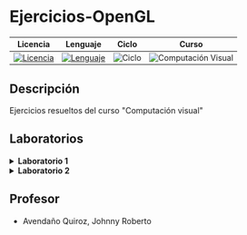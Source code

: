 # **Ejercicios-OpenGL**

<div align="center">

|Licencia|Lenguaje|Ciclo|Curso|
|:--:|:--:|:--:|:--:|
|[![Licencia](https://img.shields.io/badge/License-MIT-red.svg)](https://opensource.org/licenses/MIT)|[![Lenguaje](https://img.shields.io/badge/Language-C++-informational.svg)](https://en.cppreference.com)|![Ciclo](https://img.shields.io/badge/VI-green.svg)|![Computación Visual](https://img.shields.io/badge/Programación_y_Fundamentos_de_Algorítmica-blueviolet.svg)

</div>


## Descripción

Ejercicios resueltos del curso "Computación visual"


## Laboratorios

<details><summary><b>Laboratorio 1</b></summary>
<p>

- Ejercicio 1 

  - [Código](https://github.com/anthonyquispev/Ejercicios-OpenGL/blob/master/Laboratorio01/Ejercicio01_Codigo.cpp)

<div align="center">
  <img src="https://github.com/anthonyquispev/Ejercicios-OpenGL/blob/master/Laboratorio01/Ejercicio01_Figura.PNG">
</div>

- Ejercicio 2
  
  - [Código](https://github.com/anthonyquispev/Ejercicios-OpenGL/blob/master/Laboratorio01/Ejercicio02_Codigo.cpp)

<div align="center">
  <img src="https://github.com/anthonyquispev/Ejercicios-OpenGL/blob/master/Laboratorio01/Ejercicio02_Figura.PNG">
</div>

- Ejercicio 3

  - [Código](https://github.com/anthonyquispev/Ejercicios-OpenGL/blob/master/Laboratorio01/Ejercicio03_Codigo.cpp)

<div align="center">
  <img src="https://github.com/anthonyquispev/Ejercicios-OpenGL/blob/master/Laboratorio01/Ejercicio03_Figura.PNG">
</div>

- Ejercicio 4
  
  - [Código](https://github.com/anthonyquispev/Ejercicios-OpenGL/blob/master/Laboratorio01/Ejercicio04_Codigo.cpp)

<div align="center">
  <img src="https://github.com/anthonyquispev/Ejercicios-OpenGL/blob/master/Laboratorio01/Ejercicio04_Figura.PNG">
</div>

- Ejercicio 5

  - [Código](https://github.com/anthonyquispev/Ejercicios-OpenGL/blob/master/Laboratorio01/Ejercicio05_Codigo.cpp)

https://github.com/user-attachments/assets/b9887883-b28e-42f1-9e1b-947d1c0ca3f1

- Ejercicio 6
  
  - [Código](https://github.com/anthonyquispev/Ejercicios-OpenGL/blob/master/Laboratorio01/Ejercicio06_Codigo.cpp)

<div align="center">
    <img width="300" src="https://github.com/anthonyquispev/Ejercicios-OpenGL/blob/master/Laboratorio01/Ejercicio06_Figura01.PNG">
    <img width="300" src="https://github.com/anthonyquispev/Ejercicios-OpenGL/blob/master/Laboratorio01/Ejercicio06_Figura02.PNG">
</div>

<div align="center">
    <img width="300" src="https://github.com/anthonyquispev/Ejercicios-OpenGL/blob/master/Laboratorio01/Ejercicio06_Figura03.PNG">
    <img width="300" src="https://github.com/anthonyquispev/Ejercicios-OpenGL/blob/master/Laboratorio01/Ejercicio06_Figura04.PNG">
</div>

- Ejercicio 7
  
  - [Código](https://github.com/anthonyquispev/Ejercicios-OpenGL/blob/master/Laboratorio01/Ejercicio07_Codigo.cpp)

<div align="center">
  <img src="https://github.com/anthonyquispev/Ejercicios-OpenGL/blob/master/Laboratorio01/Ejercicio07_Figura.PNG">
</div>

</p>
</details>

<details><summary><b>Laboratorio 2</b></summary>
<p>

- Ejercicio 1

  - [Código](https://github.com/anthonyquispev/Ejercicios-OpenGL/blob/master/Laboratorio02/Ejercicio01_Codigo.cpp)

<div align="center">
  <img src="https://github.com/anthonyquispev/Ejercicios-OpenGL/blob/master/Laboratorio02/Ejercicio01_Figura.PNG">
</div>

- Ejercicio 2

  - [Código](https://github.com/anthonyquispev/Ejercicios-OpenGL/blob/master/Laboratorio02/Ejercicio02_Codigo.cpp)

<div align="center">
  <img src="https://github.com/anthonyquispev/Ejercicios-OpenGL/blob/master/Laboratorio02/Ejercicio02_Figura.PNG">
</div>

- Ejercicio 3

  - [Código](https://github.com/anthonyquispev/Ejercicios-OpenGL/blob/master/Laboratorio02/Ejercicio03_Codigo.cpp)

<div align="center">
    <img width="300" src="https://github.com/anthonyquispev/Ejercicios-OpenGL/blob/master/Laboratorio02/Ejercicio03_Figura01.PNG">
    <img width="300" src="https://github.com/anthonyquispev/Ejercicios-OpenGL/blob/master/Laboratorio02/Ejercicio03_Figura02.PNG">
</div>

- Ejercicio 4

  - [Código](https://github.com/anthonyquispev/Ejercicios-OpenGL/blob/master/Laboratorio02/Ejercicio04_Codigo.cpp)

<div align="center">
  <img src="https://github.com/anthonyquispev/Ejercicios-OpenGL/blob/master/Laboratorio02/Ejercicio04_Figura.PNG">
</div>

- Ejercicio 5

  - [Código](https://github.com/anthonyquispev/Ejercicios-OpenGL/blob/master/Laboratorio02/Ejercicio05_Codigo.cpp)

<div align="center">
    <img width="220" src="https://github.com/anthonyquispev/Ejercicios-OpenGL/blob/master/Laboratorio02/Ejercicio05_Figura01_01.PNG">
    <img width="540" src="https://github.com/anthonyquispev/Ejercicios-OpenGL/blob/master/Laboratorio02/Ejercicio05_Figura01_02.PNG">
</div>

<div align="center">
    <img width="220" src="https://github.com/anthonyquispev/Ejercicios-OpenGL/blob/master/Laboratorio02/Ejercicio05_Figura02_01.PNG">
    <img width="540" src="https://github.com/anthonyquispev/Ejercicios-OpenGL/blob/master/Laboratorio02/Ejercicio05_Figura02_02.PNG">
</div>

<div align="center">
    <img width="220" src="https://github.com/anthonyquispev/Ejercicios-OpenGL/blob/master/Laboratorio02/Ejercicio05_Figura03_01.PNG">
    <img width="540" src="https://github.com/anthonyquispev/Ejercicios-OpenGL/blob/master/Laboratorio02/Ejercicio05_Figura03_02.PNG">
</div>

</p>
</details>



## Profesor

* Avendaño Quiroz, Johnny Roberto

